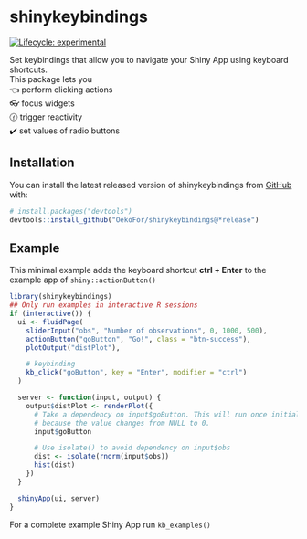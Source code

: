 
<!-- README.md is generated from README.Rmd. Please edit that file -->

# shinykeybindings

<!-- badges: start -->

[![Lifecycle:
experimental](https://img.shields.io/badge/lifecycle-experimental-orange.svg)](https://lifecycle.r-lib.org/articles/stages.html#experimental)
<!-- badges: end -->

Set keybindings that allow you to navigate your Shiny App using keyboard
shortcuts.<br/>
This package lets you <br/>
:point_left: perform clicking actions <br/>
:eyeglasses: focus widgets <br/>
:clock130: trigger reactivity <br/>
:heavy_check_mark: set values of radio buttons

## Installation

You can install the latest released version of shinykeybindings from
[GitHub](https://github.com/) with:

``` r
# install.packages("devtools")
devtools::install_github("OekoFor/shinykeybindings@*release")
```

## Example

This minimal example adds the keyboard shortcut **ctrl + Enter** to the
example app of `shiny::actionButton()`

``` r
library(shinykeybindings)
## Only run examples in interactive R sessions
if (interactive()) {
  ui <- fluidPage(
    sliderInput("obs", "Number of observations", 0, 1000, 500),
    actionButton("goButton", "Go!", class = "btn-success"),
    plotOutput("distPlot"),

    # keybinding
    kb_click("goButton", key = "Enter", modifier = "ctrl")
  )

  server <- function(input, output) {
    output$distPlot <- renderPlot({
      # Take a dependency on input$goButton. This will run once initially,
      # because the value changes from NULL to 0.
      input$goButton

      # Use isolate() to avoid dependency on input$obs
      dist <- isolate(rnorm(input$obs))
      hist(dist)
    })
  }

  shinyApp(ui, server)
}
```
For a complete example Shiny App run `kb_examples()` 
